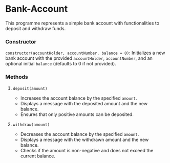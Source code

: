 # Bank-Account

This programme represents a simple bank account with functionalities to deposit and withdraw funds. 

### Constructor 
`constructor(accountHolder, accountNumber, balance = 0)`: Initializes a new bank account with the provided `accountHolder`, `accountNumber`, and an optional initial `balance` (defaults to 0 if not provided).

### Methods
1. `deposit(amount)`
   - Increases the account balance by the specified `amount`.
   - Displays a message with the deposited amount and the new balance.
   - Ensures that only positive amounts can be deposited.
     
2. `withdraw(amount)`
   - Decreases the account balance by the specified `amount`.
   - Displays a message with the withdrawn amount and the new balance.
   - Checks if the amount is non-negative and does not exceed the current balance.
